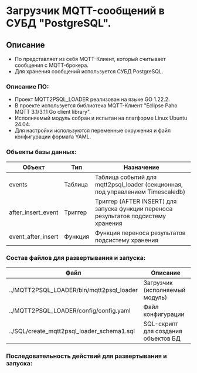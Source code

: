 # Загрузчик MQTT-сообщений в СУБД "PostgreSQL".


## Описание

- По представляет из себя MQTT-Клиент, который считывает сообщения с MQTT-брокера.
- Для хранения сообщений используется СУБД PostgreSQL.

### Описание ПО:

- Проект MQTT2PSQL_LOADER реализован на языке GO 1.22.2.
- В проекте используется библиотека MQTT-Клиент "Eclipse Paho MQTT 3.1/3.11 Go client library".
- Исполняемый модуль собран и испытан на платформе Linux Ubuntu 24.04.
- Для настройки используются переменные окружения и файл конфигурации формата YAML.

### Объекты базы данных:

|       Объект       |   Тип   |                                      Назначение                                     |
|--------------------|---------|-------------------------------------------------------------------------------------|
| events             | Таблица | Таблица событий для mqtt2psql_loader (секционная, под управлением Timescaledb)      |
| after_insert_event | Триггер | Триггер (AFTER INSERT) для запуска функции переноса результатов подсистему хранения |
| event_after_insert | Функция | Функция переноса результатов подсистему хранения                                    |

### Состав файлов для развертывания и запуска:

| Файл                                       | Описание                                                           |
|--------------------------------------------|--------------------------------------------------------------------|
| ../MQTT2PSQL_LOADER/bin/mqtt2psql_loader   | Загрузчик (исполняемый модуль)                                     |
| ../MQTT2PSQL_LOADER/config/config.yaml     | Файл конфигурации                                                  |
| ../SQL/create_mqtt2psql_loader_schema1.sql | SQL-скрипт для создания объектов БД                                |

### Последовательность действий для развертывания и запуска:


